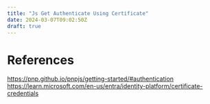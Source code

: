 ```yaml
---
title: "Js Get Authenticate Using Certificate"
date: 2024-03-07T09:02:50Z
draft: true
---
```



# References

https://pnp.github.io/pnpjs/getting-started/#authentication
https://learn.microsoft.com/en-us/entra/identity-platform/certificate-credentials